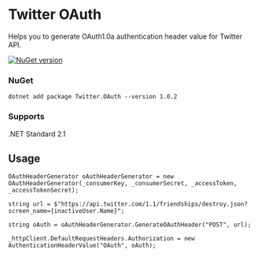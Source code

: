 # **Twitter OAuth**

Helps you to generate OAuth1.0a authentication header value for Twitter API.

[![NuGet version](https://badge.fury.io/nu/Twitter.OAuth.svg)](https://badge.fury.io/nu/Twitter.OAuth)

### NuGet
``` 
dotnet add package Twitter.OAuth --version 1.0.2
```

### Supports
.NET Standard 2.1

## Usage
``` 
OAuthHeaderGenerator oAuthHeaderGenerator = new OAuthHeaderGenerator(_consumerKey, _consumerSecret, _accessToken, _accessTokenSecret);

string url = $"https://api.twitter.com/1.1/friendships/destroy.json?screen_name={inactiveUser.Name}";

string oAuth = oAuthHeaderGenerator.GenerateOAuthHeader("POST", url);

_httpClient.DefaultRequestHeaders.Authorization = new AuthenticationHeaderValue("OAuth", oAuth);

```



